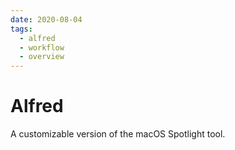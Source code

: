 ```yaml
---
date: 2020-08-04
tags:
  - alfred
  - workflow
  - overview
---
```


# Alfred

A customizable version of the macOS Spotlight tool.

## <workflows>
